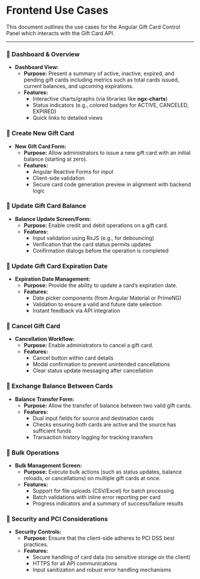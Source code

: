 # Frontend Use Cases

This document outlines the use cases for the Angular Gift Card Control Panel which interacts with the Gift Card API.

---

### 🔁 Dashboard & Overview

- **Dashboard View:**
  - **Purpose:** Present a summary of active, inactive, expired, and pending gift cards including metrics such as total cards issued, current balances, and upcoming expirations.
  - **Features:**
    - Interactive charts/graphs (via libraries like **ngx-charts**)
    - Status indicators (e.g., colored badges for ACTIVE, CANCELED, EXPIRED)
    - Quick links to detailed views

### 🔁 Create New Gift Card

- **New Gift Card Form:**
  - **Purpose:** Allow administrators to issue a new gift card with an initial balance (starting at zero).
  - **Features:**
    - Angular Reactive Forms for input
    - Client-side validation
    - Secure card code generation preview in alignment with backend logic

### 🔁 Update Gift Card Balance

- **Balance Update Screen/Form:**
  - **Purpose:** Enable credit and debit operations on a gift card.
  - **Features:**
    - Input validation using RxJS (e.g., for debouncing)
    - Verification that the card status permits updates
    - Confirmation dialogs before the operation is completed

### 🔁 Update Gift Card Expiration Date

- **Expiration Date Management:**
  - **Purpose:** Provide the ability to update a card’s expiration date.
  - **Features:**
    - Date picker components (from Angular Material or PrimeNG)
    - Validation to ensure a valid and future date selection
    - Instant feedback via API integration

### 🔁 Cancel Gift Card

- **Cancellation Workflow:**
  - **Purpose:** Enable administrators to cancel a gift card.
  - **Features:**
    - Cancel button within card details
    - Modal confirmation to prevent unintended cancellations
    - Clear status update messaging after cancellation

### 🔁 Exchange Balance Between Cards

- **Balance Transfer Form:**
  - **Purpose:** Allow the transfer of balance between two valid gift cards.
  - **Features:**
    - Dual input fields for source and destination cards
    - Checks ensuring both cards are active and the source has sufficient funds
    - Transaction history logging for tracking transfers

### 🔁 Bulk Operations

- **Bulk Management Screen:**
  - **Purpose:** Execute bulk actions (such as status updates, balance reloads, or cancellations) on multiple gift cards at once.
  - **Features:**
    - Support for file uploads (CSV/Excel) for batch processing
    - Batch validations with inline error reporting per card
    - Progress indicators and a summary of success/failure results

### 🔁 Security and PCI Considerations

- **Security Controls:**
  - **Purpose:** Ensure that the client-side adheres to PCI DSS best practices.
  - **Features:**
    - Secure handling of card data (no sensitive storage on the client)
    - HTTPS for all API communications
    - Input sanitization and robust error handling mechanisms
